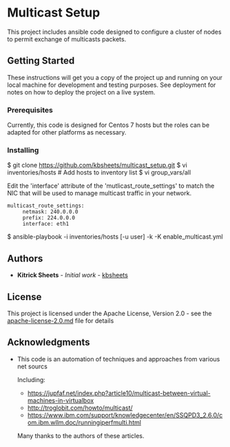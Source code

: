# Multicast Setup

This project includes ansible code designed to configure a cluster of nodes 
to permit exchange of multicasts packets.

## Getting Started

These instructions will get you a copy of the project up and running on your local machine for development and testing purposes. See deployment for notes on how to deploy the project on a live system.

### Prerequisites

Currently, this code is designed for Centos 7 hosts but the roles can be adapted
for other platforms as necessary.

### Installing

$ git clone https://github.com/kbsheets/multicast_setup.git
$ vi inventories/hosts # Add hosts to inventory list
$ vi group_vars/all

Edit the 'interface' attribute of the 'mutlicast_route_settings' to match the 
NIC that will be used to manage multicast traffic in your network.

    multicast_route_settings:
         netmask: 240.0.0.0
         prefix: 224.0.0.0
         interface: eth1

$ ansible-playbook -i inventories/hosts [-u user] -k -K enable_multicast.yml

## Authors

* **Kitrick Sheets** - *Initial work* - [kbsheets](https://github.com/kbsheets)

## License

This project is licensed under the Apache License, Version 2.0 - see the [apache-license-2.0.md](apache-license-2.0.md) file for details

## Acknowledgments

* This code is an automation of techniques and approaches from various 
  net sourcs

  Including:
    * https://jupfaf.net/index.php?article10/multicast-between-virtual-machines-in-virtualbox
    * http://troglobit.com/howto/multicast/
    * https://www.ibm.com/support/knowledgecenter/en/SSQPD3_2.6.0/com.ibm.wllm.doc/runningiperfmulti.html

   Many thanks to the authors of these articles.

